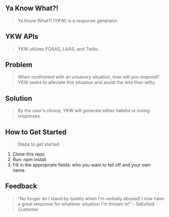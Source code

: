 ## Ya Know What?! ##
  > Ya Know What?! (YKW) is a response generator.

## YKW APIs ##
  > YKW utilizes FOAAS, LAAS, and Twilio.

## Problem ##
  > When confronted with an unsavory situation, how will you respond? YKW seeks to alleviate this situation and assist the less than witty.

## Solution ##
  > By the user's choice, YKW will generate either hateful or loving responses.

## How to Get Started ##
  > Steps to get started: 
  1. Clone this repo 
  2. Run: npm install 
  3. Fill in the appropriate fields: who you want to tell off and your own name.

## Feedback ##
  > "No longer do I stand by quietly when I'm verbally abused! I now have a great response for whatever situation I'm thrown in!" - Satisfied Customer